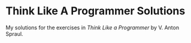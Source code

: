 # Think Like A Programmer Solutions
My solutions for the exercises in *Think Like a Programmer* by V. Anton Spraul.
